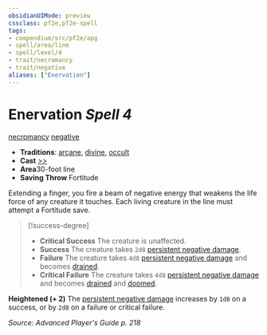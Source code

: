 ```yaml
---
obsidianUIMode: preview
cssclass: pf2e,pf2e-spell
tags:
- compendium/src/pf2e/apg
- spell/area/line
- spell/level/4
- trait/necromancy
- trait/negative
aliases: ["Enervation"]
---
```

# Enervation *Spell 4*   
[necromancy](/rules/traits/necromancy.md)  [negative](/rules/traits/negative.md)  

- **Traditions**: [arcane](/rules/traits/arcane.md), [divine](/rules/traits/divine.md), [occult](/rules/traits/occult.md)
- **Cast** [>>](/rules/core-rulebook/chapter-9-playing-the-game.md#Actions "Two-Action") 
- **Area**30-foot line
- **Saving Throw** Fortitude

Extending a finger, you fire a beam of negative energy that weakens the life force of any creature it touches. Each living creature in the line must attempt a Fortitude save.

> [!success-degree] 
> - **Critical Success** The creature is unaffected.
> - **Success** The creature takes `2d8` [persistent negative damage](/rules/conditions.md#Persistent%20Damage).
> - **Failure** The creature takes `4d8` [persistent negative damage](/rules/conditions.md#Persistent%20Damage) and becomes [drained](/rules/conditions.md#Drained).
> - **Critical Failure** The creature takes `4d8` [persistent negative damage](/rules/conditions.md#Persistent%20Damage) and becomes [drained](/rules/conditions.md#Drained) and [doomed](/rules/conditions.md#Doomed).

**Heightened (+ 2)** The [persistent negative damage](/rules/conditions.md#Persistent%20Damage) increases by `1d8` on a success, or by `2d8` on a failure or critical failure.

*Source: Advanced Player's Guide p. 218*
